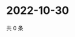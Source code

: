 # 2022-10-30

共 0 条

<!-- BEGIN WEIBO -->
<!-- 最后更新时间 Sun Oct 30 2022 19:00:35 GMT+0800 (China Standard Time) -->

<!-- END WEIBO -->
